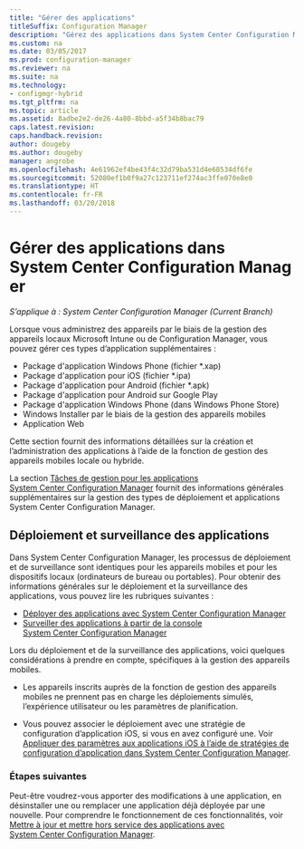 ```yaml
---
title: "Gérer des applications"
titleSuffix: Configuration Manager
description: "Gérez des applications dans System Center Configuration Manager."
ms.custom: na
ms.date: 03/05/2017
ms.prod: configuration-manager
ms.reviewer: na
ms.suite: na
ms.technology:
- configmgr-hybrid
ms.tgt_pltfrm: na
ms.topic: article
ms.assetid: 8adbe2e2-de26-4a80-8bbd-a5f34b8bac79
caps.latest.revision: 
caps.handback.revision: 
author: dougeby
ms.author: dougeby
manager: angrobe
ms.openlocfilehash: 4e61962ef4be43f4c32d79ba531d4e68534df6fe
ms.sourcegitcommit: 52080ef1b0f9a27c123711ef274ac3ffe070e8e0
ms.translationtype: HT
ms.contentlocale: fr-FR
ms.lasthandoff: 03/20/2018
---
```

# <a name="manage-applications-in-system-center-configuration-manager"></a>Gérer des applications dans System Center Configuration Manager

*S’applique à : System Center Configuration Manager (Current Branch)*

Lorsque vous administrez des appareils par le biais de la gestion des appareils locaux Microsoft Intune ou de Configuration Manager, vous pouvez gérer ces types d’application supplémentaires :
- Package d'application Windows Phone (fichier *.xap)
- Package d'application pour iOS (fichier *.ipa)
- Package d'application pour Android (fichier *.apk)
- Package d'application pour Android sur Google Play
- Package d'application Windows Phone (dans Windows Phone Store)
- Windows Installer par le biais de la gestion des appareils mobiles
- Application Web

Cette section fournit des informations détaillées sur la création et l’administration des applications à l’aide de la fonction de gestion des appareils mobiles locale ou hybride.

La section [Tâches de gestion pour les applications System Center Configuration Manager](../../apps/deploy-use/management-tasks-applications.md) fournit des informations générales supplémentaires sur la gestion des types de déploiement et applications System Center Configuration Manager.

## <a name="deploying-and-monitoring-apps"></a>Déploiement et surveillance des applications

Dans System Center Configuration Manager, les processus de déploiement et de surveillance sont identiques pour les appareils mobiles et pour les dispositifs locaux (ordinateurs de bureau ou portables). Pour obtenir des informations générales sur le déploiement et la surveillance des applications, vous pouvez lire les rubriques suivantes :

- [Déployer des applications avec System Center Configuration Manager](../../apps/deploy-use/deploy-applications.md)
- [Surveiller des applications à partir de la console System Center Configuration Manager](../../apps/deploy-use/monitor-applications-from-the-console.md)

Lors du déploiement et de la surveillance des applications, voici quelques considérations à prendre en compte, spécifiques à la gestion des appareils mobiles.

- Les appareils inscrits auprès de la fonction de gestion des appareils mobiles ne prennent pas en charge les déploiements simulés, l’expérience utilisateur ou les paramètres de planification.

- Vous pouvez associer le déploiement avec une stratégie de configuration d’application iOS, si vous en avez configuré une. Voir [Appliquer des paramètres aux applications iOS à l’aide de stratégies de configuration d’application dans System Center Configuration Manager](configure-ios-apps-with-app-configuration-policies.md).

### <a name="next-steps"></a>Étapes suivantes

Peut-être voudrez-vous apporter des modifications à une application, en désinstaller une ou remplacer une application déjà déployée par une nouvelle. Pour comprendre le fonctionnement de ces fonctionnalités, voir [Mettre à jour et mettre hors service des applications avec System Center Configuration Manager](../../apps/deploy-use/update-and-retire-applications.md).
